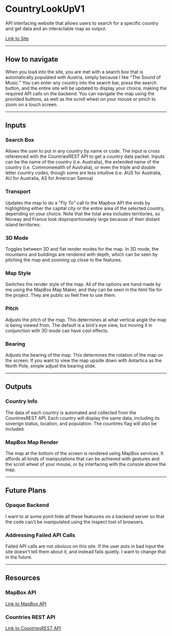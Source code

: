# CountryLookUpV1
API interfacing website that allows users to search for a specific country and get data and an interactable map as output.

[Link to Site](https://people.rit.edu/jpd2690/235/project2/)

---

## How to navigate
When you load into the site, you are met with a search box that is automatically populated with Austria, simply because I like "The Sound of Music." You can enter any country into the search bar, press the search button, and the entire site will be updated to display your choice, making the required API calls on the backend. You can navigate the map using the provided buttons, as well as the scroll wheel on your mouse or pinch to zoom on a touch screen.

---

## Inputs 

### Search Box
Allows the user to put in any country by name or code. The input is cross referenced with the CountriesREST API to get a country data packet. Inputs can be the name of the country (i.e. Australia), the extended name of the country (i.e. Commonwealth of Australia), or even the triple and double letter country codes, though some are less intuitive (i.e. AUS for Australia, AU for Australia, AS for American Samoa)

### Transport
Updates the map to do a "Fly To" call to the Mapbox API the ends by highlighting either the capital city or the entire area of the selected country, depending on your choice. Note that the total area includes territories, so Norway and France look disproportionately large because of their distant island territories.

### 3D Mode
Toggles between 3D and flat render modes for the map. In 3D mode, the mountains and buildings are rendered with depth, which can be seen by pitching the map and zooming up close to the features.

### Map Style
Switches the render style of the map. All of the options are hand made by me using the MapBox Map Maker, and they can be seen in the html file for the project. They are public so feel free to use them.

### Pitch
Adjusts the pitch of the map. This determines at what vertical angle the map is being viewed from. The default is a bird's eye view, but moving it in conjunction with 3D mode can have cool effects.

### Bearing
Adjusts the bearing of the map. This determines the rotation of the map on the screen. If you want to view the map upside down with Antartica as the North Pole, simple adjust the bearing slide.

---

## Outputs

### Country Info
The data of each country is automated and collected from the CountiresREST API. Each country will display the same data, including its soverign status, location, and population. The countires flag will also be included. 

### MapBox Map Render
The map at the bottom of the screen is rendered using MapBox services. It affords all kinds of manipulations that can be achieved with gestures and the scroll wheel of your mouse, or by interfacing with the console above the map.

---

## Future Plans

### Opaque Backend
I want to at some point hide all these featuures on a backend server so that the code can't be manipulated using the inspect tool of browsers.

### Addressing Failed API Calls
Failed API calls are not obvious on this site. If the user puts in bad input the site doesn't tell them about it, and instead fails quietly. I want to change that in the future.

---

## Resources

### MapBox API
[Link to MapBox API](https://www.mapbox.com)

### Countries REST API
[Link to CountriesREST API](https://restcountries.com)
